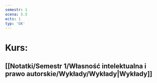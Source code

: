 ```yaml
---
semestr: 1
ocena: 5.5
ects: 1
typ: 'GK'
---
```


# Kurs:
## [[Notatki/Semestr 1/Własność intelektualna i prawo autorskie/Wykłady/Wykłady|Wykłady]]